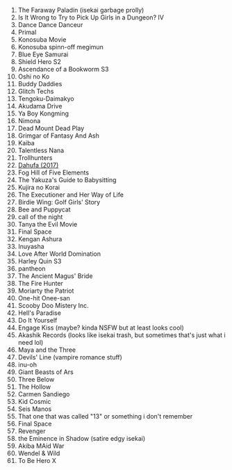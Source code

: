 1. The Faraway Paladin (isekai garbage prolly)
2. Is It Wrong to Try to Pick Up Girls in a Dungeon? IV
3. Dance Dance Danceur
4. Primal
5. Konosuba Movie
6. Konosuba spinn-off megimun
7. Blue Eye Samurai
8. Shield Hero S2
9. Ascendance of a Bookworm S3
10. Oshi no Ko
11. Buddy Daddies
12. Glitch Techs
13. Tengoku-Daimakyo
14. Akudama Drive
15. Ya Boy Kongming
16. Nimona
17. Dead Mount Dead Play
18. Grimgar of Fantasy And Ash
19. Kaiba
20. Talentless Nana
21. Trollhunters
22. [Dahufa (2017)](https://t.co/RYNjpVOFpX)
23. Fog Hill of Five Elements
24. The Yakuza's Guide to Babysitting
25. Kujira no Korai
26. The Executioner and Her Way of Life
27. Birdie Wing: Golf Girls' Story
28. Bee and Puppycat
29. call of the night
30. Tanya the Evil Movie
31. Final Space
32. Kengan Ashura
33. Inuyasha
34. Love After World Domination
35. Harley Quin S3
36. pantheon
37. The Ancient Magus' Bride
38. The Fire Hunter
39. Moriarty the Patriot
40. One-hit Onee-san
41. Scooby Doo Mistery Inc.
42. Hell's Paradise
43. Do It Yourself
44. Engage Kiss (maybe? kinda NSFW but at least looks cool)
45. Akashik Records (looks like isekai trash, but sometimes that's just what i need lol)
46. Maya and the Three
47. Devils' Line (vampire romance stuff)
48. inu-oh
49. Giant Beasts of Ars
50. Three Below
51. The Hollow
52. Carmen Sandiego
53. Kid Cosmic
54. Seis Manos
55. That one that was called "13" or something i don't remember
56. Final Space
57. Revenger
58. the Eminence in Shadow (satire edgy isekai)
59. Akiba MAid War
60. Wendel & Wild
61. To Be Hero X
